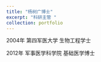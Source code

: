 ```yaml
---
title: "杨树广博士"
excerpt: "科研主管 "
collection: portfolio
---
```


 
2004年 第四军医大学      生物工程学士


2012年 军事医学科学院    基础医学博士
